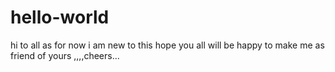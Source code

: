 # hello-world
hi to all
as for now i am new to this hope you all will be happy to make me as friend of yours ,,,,cheers...
